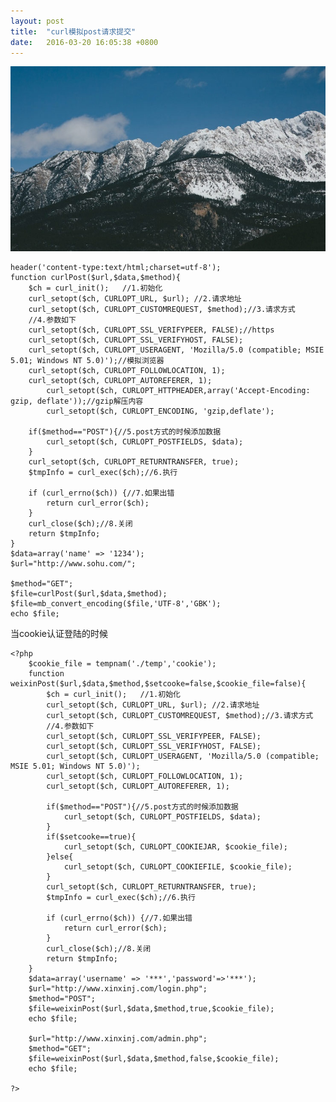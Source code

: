 ```yaml
---
layout: post
title:  "curl模拟post请求提交"
date:   2016-03-20 16:05:38 +0800
---
```

<img src="/images/fulls/05.jpg" class="fit image">

    header('content-type:text/html;charset=utf-8');  
    function curlPost($url,$data,$method){  
        $ch = curl_init();   //1.初始化  
        curl_setopt($ch, CURLOPT_URL, $url); //2.请求地址  
        curl_setopt($ch, CURLOPT_CUSTOMREQUEST, $method);//3.请求方式  
        //4.参数如下  
        curl_setopt($ch, CURLOPT_SSL_VERIFYPEER, FALSE);//https  
        curl_setopt($ch, CURLOPT_SSL_VERIFYHOST, FALSE);  
        curl_setopt($ch, CURLOPT_USERAGENT, 'Mozilla/5.0 (compatible; MSIE 5.01; Windows NT 5.0)');//模拟浏览器  
        curl_setopt($ch, CURLOPT_FOLLOWLOCATION, 1);  
        curl_setopt($ch, CURLOPT_AUTOREFERER, 1);  
            curl_setopt($ch, CURLOPT_HTTPHEADER,array('Accept-Encoding: gzip, deflate'));//gzip解压内容  
            curl_setopt($ch, CURLOPT_ENCODING, 'gzip,deflate');  
          
        if($method=="POST"){//5.post方式的时候添加数据  
            curl_setopt($ch, CURLOPT_POSTFIELDS, $data);  
        }  
        curl_setopt($ch, CURLOPT_RETURNTRANSFER, true);  
        $tmpInfo = curl_exec($ch);//6.执行  
      
        if (curl_errno($ch)) {//7.如果出错  
            return curl_error($ch);  
        }  
        curl_close($ch);//8.关闭  
        return $tmpInfo;  
    }  
    $data=array('name' => '1234');  
    $url="http://www.sohu.com/";  
      
    $method="GET";  
    $file=curlPost($url,$data,$method);  
    $file=mb_convert_encoding($file,'UTF-8','GBK');  
    echo $file;  


当cookie认证登陆的时候

    <?php  
        $cookie_file = tempnam('./temp','cookie');  
        function weixinPost($url,$data,$method,$setcooke=false,$cookie_file=false){  
            $ch = curl_init();   //1.初始化  
            curl_setopt($ch, CURLOPT_URL, $url); //2.请求地址  
            curl_setopt($ch, CURLOPT_CUSTOMREQUEST, $method);//3.请求方式  
            //4.参数如下      
            curl_setopt($ch, CURLOPT_SSL_VERIFYPEER, FALSE);  
            curl_setopt($ch, CURLOPT_SSL_VERIFYHOST, FALSE);  
            curl_setopt($ch, CURLOPT_USERAGENT, 'Mozilla/5.0 (compatible; MSIE 5.01; Windows NT 5.0)');  
            curl_setopt($ch, CURLOPT_FOLLOWLOCATION, 1);  
            curl_setopt($ch, CURLOPT_AUTOREFERER, 1);  
              
            if($method=="POST"){//5.post方式的时候添加数据     
                curl_setopt($ch, CURLOPT_POSTFIELDS, $data);  
            }  
            if($setcooke==true){  
                curl_setopt($ch, CURLOPT_COOKIEJAR, $cookie_file);  
            }else{  
                curl_setopt($ch, CURLOPT_COOKIEFILE, $cookie_file);  
            }  
            curl_setopt($ch, CURLOPT_RETURNTRANSFER, true);  
            $tmpInfo = curl_exec($ch);//6.执行  
      
            if (curl_errno($ch)) {//7.如果出错  
                return curl_error($ch);  
            }  
            curl_close($ch);//8.关闭  
            return $tmpInfo;  
        }  
        $data=array('username' => '***','password'=>'***');  
        $url="http://www.xinxinj.com/login.php";  
        $method="POST";  
        $file=weixinPost($url,$data,$method,true,$cookie_file);  
        echo $file;  
              
        $url="http://www.xinxinj.com/admin.php";  
        $method="GET";  
        $file=weixinPost($url,$data,$method,false,$cookie_file);  
        echo $file;  
              
    ?>  